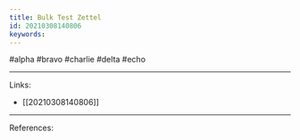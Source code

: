 ```yaml
---
title: Bulk Test Zettel
id: 20210308140806
keywords:
---
```

#alpha #bravo #charlie #delta #echo

---
Links:

- [[20210308140806]]

---
References:
